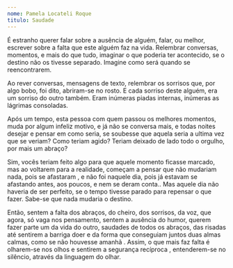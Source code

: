 ```yaml
---
nome: Pamela Locateli Roque 
titulo: Saudade
---
```


É estranho querer falar sobre a ausência de alguém, falar, ou melhor, escrever sobre a falta que este alguém faz na vida. Relembrar conversas, momentos, e mais do que tudo, imaginar o que poderia ter acontecido, se o destino não os tivesse separado. Imagine como será quando se reencontrarem.

Ao rever conversas, mensagens de texto, relembrar os sorrisos que, por algo bobo, foi dito, abriram-se no rosto. E cada sorriso deste alguém, era um sorriso do outro também. Eram inúmeras piadas internas, inúmeras as lágrimas consoladas.

Após um tempo, esta pessoa com quem passou os melhores momentos, muda por algum infeliz motivo, e já não se conversa mais, e todas noites  desejar e pensar  em como seria, se soubesse que aquela seria a ultima vez que se veriam? Como teriam agido? Teriam deixado de lado todo o orgulho, por mais um abraço?

Sim, vocês teriam feito algo para que aquele momento ficasse marcado, mas ao voltarem para a realidade, começam  a pensar que não mudariam  nada, pois se afastaram  , e não foi naquele dia, pois já estavam  se afastando antes, aos poucos, e  nem se deram conta.. Mas aquele dia não haveria de ser perfeito, se o tempo tivesse parado para repensar o que fazer. Sabe-se que nada mudaria o destino.

Então,  sentem a falta dos abraços, do cheiro, dos sorrisos, da voz, que agora, só vaga nos pensamento, sentem a  ausência  do humor,  querem fazer parte um da vida do outro, saudades de todos os abraços, das risadas até sentirem a barriga doer e da forma que conseguiam juntos duas almas calmas, como se não houvesse amanhã . Assim, o que mais faz falta é olharem-se nos olhos e sentirem  a segurança recíproca , entenderem-se  no silêncio, através da linguagem do olhar.

